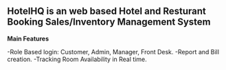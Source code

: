 
## HotelHQ is an web based Hotel and Resturant Booking Sales/Inventory Management System

**Main Features**

-Role Based login: Customer, Admin, Manager, Front Desk.
-Report and Bill creation.
-Tracking Room Availability in Real time.

